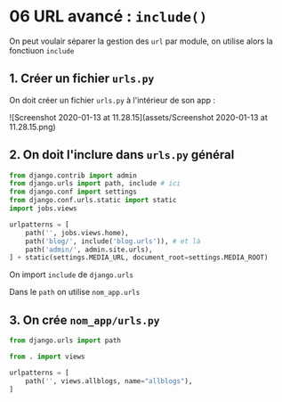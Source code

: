 # 06 URL avancé : `include()`

On peut voulair séparer la gestion des `url` par module, on utilise alors la fonctiuon `include`

## 1. Créer un fichier `urls.py`

On doit créer un fichier `urls.py` à l'intérieur de son app :

![Screenshot 2020-01-13 at 11.28.15](assets/Screenshot 2020-01-13 at 11.28.15.png)

## 2. On doit l'inclure dans `urls.py` général

```python
from django.contrib import admin
from django.urls import path, include # ici
from django.conf import settings
from django.conf.urls.static import static
import jobs.views

urlpatterns = [
    path('', jobs.views.home),
    path('blog/', include('blog.urls')), # et là
    path('admin/', admin.site.urls),
] + static(settings.MEDIA_URL, document_root=settings.MEDIA_ROOT)
```

On import `include` de `django.urls`

Dans le `path` on utilise `nom_app.urls`

## 3. On crée `nom_app/urls.py`

```python
from django.urls import path

from . import views

urlpatterns = [
    path('', views.allblogs, name="allblogs"),
]

```

